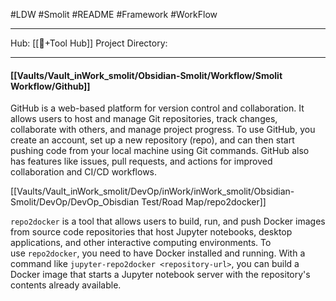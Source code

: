 #LDW #Smolit #README #Framework #WorkFlow 
________________________________________________________________________
Hub: [[🎯+Tool Hub]]
Project Directory:
________________________________________________________________________ 
#### [[Vaults/Vault_inWork_smolit/Obsidian-Smolit/Workflow/Smolit Workflow/Github]]

GitHub is a web-based platform for version control and collaboration. It allows users to host and manage Git repositories, track changes, collaborate with others, and manage project progress. To use GitHub, you create an account, set up a new repository (repo), and can then start pushing code from your local machine using Git commands. GitHub also has features like issues, pull requests, and actions for improved collaboration and CI/CD workflows.


[[Vaults/Vault_inWork_smolit/DevOp/inWork/inWork_smolit/Obsidian-Smolit/DevOp/DevOp_Obisdian Test/Road Map/repo2docker]]

  

`repo2docker` is a tool that allows users to build, run, and push Docker images from source code repositories that host Jupyter notebooks, desktop applications, and other interactive computing environments. To use `repo2docker`, you need to have Docker installed and running. With a command like `jupyter-repo2docker <repository-url>`, you can build a Docker image that starts a Jupyter notebook server with the repository's contents already available.